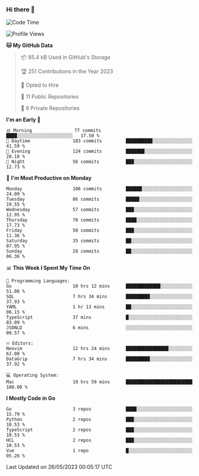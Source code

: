 ### Hi there 👋
<!--![visitors](https://visitor-badge.glitch.me/badge?page_id=d0zingcat)-->
<!--
**d0zingcat/d0zingcat** is a ✨ _special_ ✨ repository because its `README.md` (this file) appears on your GitHub profile.

Here are some ideas to get you started:

- 🔭 I’m currently working on ...
- 🌱 I’m currently learning ...
- 👯 I’m looking to collaborate on ...
- 🤔 I’m looking for help with ...
- 💬 Ask me about ...
- 📫 How to reach me: ...
- 😄 Pronouns: ...
- ⚡ Fun fact: ...
-->
<!--START_SECTION:waka-->
![Code Time](http://img.shields.io/badge/Code%20Time-2%2C639%20hrs%204%20mins-blue)

![Profile Views](http://img.shields.io/badge/Profile%20Views-0-blue)

**🐱 My GitHub Data** 

> 📦 85.4 kB Used in GitHub's Storage 
 > 
> 🏆 251 Contributions in the Year 2023
 > 
> 💼 Opted to Hire
 > 
> 📜 11 Public Repositories 
 > 
> 🔑 6 Private Repositories 
 > 
**I'm an Early 🐤** 

```text
🌞 Morning                77 commits          ████░░░░░░░░░░░░░░░░░░░░░   17.50 % 
🌆 Daytime                183 commits         ██████████░░░░░░░░░░░░░░░   41.59 % 
🌃 Evening                124 commits         ███████░░░░░░░░░░░░░░░░░░   28.18 % 
🌙 Night                  56 commits          ███░░░░░░░░░░░░░░░░░░░░░░   12.73 % 
```
📅 **I'm Most Productive on Monday** 

```text
Monday                   106 commits         ██████░░░░░░░░░░░░░░░░░░░   24.09 % 
Tuesday                  86 commits          █████░░░░░░░░░░░░░░░░░░░░   19.55 % 
Wednesday                57 commits          ███░░░░░░░░░░░░░░░░░░░░░░   12.95 % 
Thursday                 78 commits          ████░░░░░░░░░░░░░░░░░░░░░   17.73 % 
Friday                   50 commits          ███░░░░░░░░░░░░░░░░░░░░░░   11.36 % 
Saturday                 35 commits          ██░░░░░░░░░░░░░░░░░░░░░░░   07.95 % 
Sunday                   28 commits          ██░░░░░░░░░░░░░░░░░░░░░░░   06.36 % 
```


📊 **This Week I Spent My Time On** 

```text
💬 Programming Languages: 
Go                       10 hrs 12 mins      █████████████░░░░░░░░░░░░   51.08 % 
SQL                      7 hrs 34 mins       █████████░░░░░░░░░░░░░░░░   37.93 % 
YAML                     1 hr 13 mins        ██░░░░░░░░░░░░░░░░░░░░░░░   06.15 % 
TypeScript               37 mins             █░░░░░░░░░░░░░░░░░░░░░░░░   03.09 % 
JSONLD                   6 mins              ░░░░░░░░░░░░░░░░░░░░░░░░░   00.57 % 

🔥 Editors: 
Neovim                   12 hrs 24 mins      ████████████████░░░░░░░░░   62.08 % 
DataGrip                 7 hrs 34 mins       █████████░░░░░░░░░░░░░░░░   37.92 % 

💻 Operating System: 
Mac                      19 hrs 59 mins      █████████████████████████   100.00 % 
```

**I Mostly Code in Go** 

```text
Go                       3 repos             ████░░░░░░░░░░░░░░░░░░░░░   15.79 % 
Python                   2 repos             ███░░░░░░░░░░░░░░░░░░░░░░   10.53 % 
TypeScript               2 repos             ███░░░░░░░░░░░░░░░░░░░░░░   10.53 % 
HCL                      2 repos             ███░░░░░░░░░░░░░░░░░░░░░░   10.53 % 
Vue                      1 repo              █░░░░░░░░░░░░░░░░░░░░░░░░   05.26 % 
```




 Last Updated on 26/05/2023 00:05:17 UTC
<!--END_SECTION:waka-->

